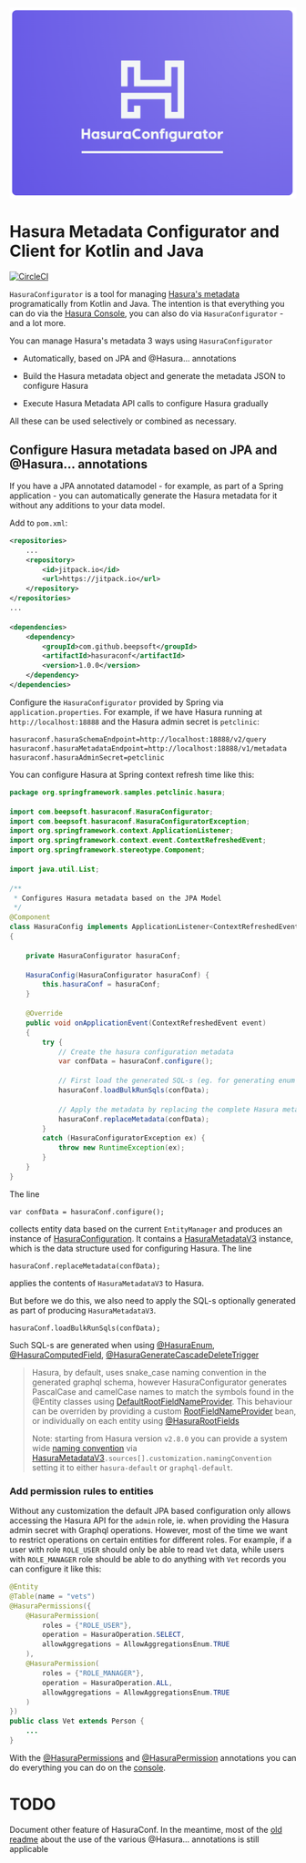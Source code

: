 

![](hasuraconfigurator-logo.png)

# Hasura Metadata Configurator and Client for Kotlin and Java

[![CircleCI](https://circleci.com/gh/dsd-sztaki-hu/hasuraconf.svg?style=svg)](https://circleci.com/gh/dsd-sztaki-hu/hasuraconf)

`HasuraConfigurator` is a tool for managing [Hasura's metadata](https://hasura.io/docs/latest/migrations-metadata-seeds/manage-metadata/) programatically from Kotlin and Java. The intention is that everything you can do via the [Hasura Console](https://hasura.io/learn/graphql/hasura/setup/#hasura-console), you can also do via `HasuraConfigurator` - and a lot more.

You can manage Hasura's metadata 3 ways using `HasuraConfigurator` 

- Automatically, based on JPA and @Hasura... annotations

- Build the Hasura metadata object and generate the metadata JSON to configure Hasura

- Execute Hasura Metadata API calls to configure Hasura gradually 

All these can be used selectively or combined as necessary.

## Configure Hasura metadata based on JPA and @Hasura... annotations

If you have a JPA annotated datamodel - for example, as part of a Spring application - you can automatically generate the Hasura metadata for it without any additions to your data model.

Add to `pom.xml`:

```xml
<repositories>
    ...
    <repository>
        <id>jitpack.io</id>
        <url>https://jitpack.io</url>
    </repository>
</repositories>
...

<dependencies>
    <dependency>
        <groupId>com.github.beepsoft</groupId>
        <artifactId>hasuraconf</artifactId>
        <version>1.0.0</version>
    </dependency>
</dependencies>
```

Configure the `HasuraConfigurator` provided by Spring via `application.properties`. For example, if we have
Hasura running at `http://localhost:18888` and the Hasura admin secret is `petclinic`:

```properties
hasuraconf.hasuraSchemaEndpoint=http://localhost:18888/v2/query
hasuraconf.hasuraMetadataEndpoint=http://localhost:18888/v1/metadata
hasuraconf.hasuraAdminSecret=petclinic
```

You can configure Hasura at Spring context refresh time like this:

```java
package org.springframework.samples.petclinic.hasura;

import com.beepsoft.hasuraconf.HasuraConfigurator;
import com.beepsoft.hasuraconf.HasuraConfiguratorException;
import org.springframework.context.ApplicationListener;
import org.springframework.context.event.ContextRefreshedEvent;
import org.springframework.stereotype.Component;

import java.util.List;

/**
 * Configures Hasura metadata based on the JPA Model
 */
@Component
class HasuraConfig implements ApplicationListener<ContextRefreshedEvent>
{

    private HasuraConfigurator hasuraConf;

    HasuraConfig(HasuraConfigurator hasuraConf) {
        this.hasuraConf = hasuraConf;
    }

    @Override
    public void onApplicationEvent(ContextRefreshedEvent event)
    {
        try {
            // Create the hasura configuration metadata
            var confData = hasuraConf.configure();

            // First load the generated SQL-s (eg. for generating enum values, etc.)
            hasuraConf.loadBulkRunSqls(confData);

            // Apply the metadata by replacing the complete Hasura metadata
            hasuraConf.replaceMetadata(confData);
        }
        catch (HasuraConfiguratorException ex) {
            throw new RuntimeException(ex);
        }
    }
}
```

The line

    var confData = hasuraConf.configure();

collects entity data based on the current `EntityManager` and produces an instance of [HasuraConfiguration](src%2Fmain%2Fkotlin%2Fio%2Fhasura%2Fmetadata%2Fv3%2FHasuraConfiguration.kt). It contains a [HasuraMetadataV3](src%2Fmain%2Fkotlin%2Fio%2Fhasura%2Fmetadata%2Fv3%2FHasuraMetadataV3.kt) instance, which is the data structure used for configuring Hasura. The line 

    hasuraConf.replaceMetadata(confData);

applies the contents of `HasuraMetadataV3` to Hasura. 

But before we do this, we also need to apply the SQL-s optionally generated as part of producing `HasuraMetadataV3`.

    hasuraConf.loadBulkRunSqls(confData);

Such SQL-s are generated when using [@HasuraEnum](src%2Fmain%2Fkotlin%2Fcom%2Fbeepsoft%2Fhasuraconf%2Fannotation%2FHasuraEnum.kt), [@HasuraComputedField](src%2Fmain%2Fkotlin%2Fcom%2Fbeepsoft%2Fhasuraconf%2Fannotation%2FHasuraComputedField.kt), [@HasuraGenerateCascadeDeleteTrigger](src%2Fmain%2Fkotlin%2Fcom%2Fbeepsoft%2Fhasuraconf%2Fannotation%2FHasuraGenerateCascadeDeleteTrigger.kt)


> Hasura, by default, uses snake_case naming convention in the generated graphql schema, however HasuraConfigurator generates PascalCase and camelCase names to match the symbols found in the @Entity classes using [DefaultRootFieldNameProvider](src%2Fmain%2Fkotlin%2Fcom%2Fbeepsoft%2Fhasuraconf%2FRootFieldNames.kt). This behaviour can be overriden by providing a custom [RootFieldNameProvider](src%2Fmain%2Fkotlin%2Fcom%2Fbeepsoft%2Fhasuraconf%2FRootFieldNames.kt) bean, or individually on each entity using [@HasuraRootFields](src%2Fmain%2Fkotlin%2Fcom%2Fbeepsoft%2Fhasuraconf%2Fannotation%2FHasuraRootFields.kt)
> 
> Note: starting from Hasura version `v2.8.0` you can provide a system wide [naming convention](https://hasura.io/docs/latest/schema/postgres/naming-convention/#supported-naming-conventions) via [HasuraMetadataV3](src%2Fmain%2Fkotlin%2Fio%2Fhasura%2Fmetadata%2Fv3%2FHasuraMetadataV3.kt)`.sources[].customization.namingConvention` setting it to either `hasura-default` or `graphql-default`.
> 

### Add permission rules to entities

Without any customization the default JPA based configuration only allows accessing the Hasura API for the `admin` role, ie. when providing the Hasura admin secret with Graphql operations. However, most of the time we want to restrict operations on certain entities for different roles. For example, if a user with role `ROLE_USER` should only be able to read `Vet` data, while users with `ROLE_MANAGER` role should be able to do anything with `Vet` records you can configure it like this:

```java
@Entity
@Table(name = "vets")
@HasuraPermissions({
    @HasuraPermission(
        roles = {"ROLE_USER"},
        operation = HasuraOperation.SELECT,
        allowAggregations = AllowAggregationsEnum.TRUE
    ),
    @HasuraPermission(
        roles = {"ROLE_MANAGER"},
        operation = HasuraOperation.ALL,
        allowAggregations = AllowAggregationsEnum.TRUE
    )
})
public class Vet extends Person {
    ...
}
```

With the [@HasuraPermissions](src%2Fmain%2Fkotlin%2Fcom%2Fbeepsoft%2Fhasuraconf%2Fannotation%2FHasuraPermission.kt) and [@HasuraPermission](src%2Fmain%2Fkotlin%2Fcom%2Fbeepsoft%2Fhasuraconf%2Fannotation%2FHasuraPermission.kt) annotations you can do everything you can do on the [console](https://hasura.io/docs/latest/auth/authorization/permission-rules/).


# TODO

Document other feature of HasuraConf. In the meantime, most of the [old readme](README_OLD.md) about the use of the various @Hasura... annotations is still applicable
